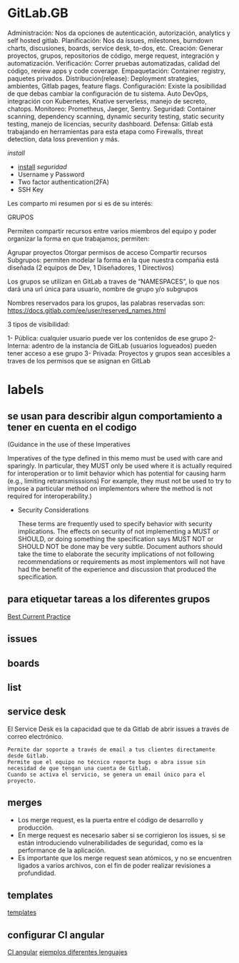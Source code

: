 # GitLab.__GB__

Administración: Nos da opciones de autenticación, autorización, analytics y self hosted gitlab.
Planificación: Nos da issues, milestones, burndown charts, discusiones, boards, service desk, to-dos, etc.
Creación: Generar proyectos, grupos, repositorios de código, merge request, integración y automatización.
Verificación: Correr pruebas automatizadas, calidad del código, review apps y code coverage.
Empaquetación: Container registry, paquetes privados.
Distribución(release): Deployment strategies, ambientes, Gitlab pages, feature flags.
Configuración: Existe la posibilidad de que debas cambiar la configuración de tu sistema. Auto DevOps, integración con Kubernetes, Knative serverless, manejo de secreto, chatops.
Monitoreo: Prometheus, Jaeger, Sentry.
Seguridad: Container scanning, dependency scanning, dynamic security testing, static security testing, manejo de licencias, security dashboard.
Defensa: Gitlab está trabajando en herramientas para esta etapa como Firewalls, threat detection, data loss prevention y más.

*install*
- <a href="https://about.gitlab.com/install/">install</a>
*seguridad*
- Username y Password
- Two factor authentication(2FA)
- SSH Key


Les comparto mi resumen por si es de su interés:

GRUPOS

Permiten compartir recursos entre varios miembros del equipo y poder organizar la forma en que trabajamos; permiten:

Agrupar proyectos
Otorgar permisos de acceso
Compartir recursos
Subgrupos: permiten modelar la forma en la que nuestra compañia está diseñada (2 equipos de Dev, 1 Diseñadores, 1 Directivos)

Los grupos se utilizan en GitLab a traves de “NAMESPACES”, lo que nos dará una url única para usuario, nombre de grupo y/o subgrupos

Nombres reservados para los grupos, las palabras reservadas son: https://docs.gitlab.com/ee/user/reserved_names.html

3 tipos de visibilidad:

1- Pública: cualquier usuario puede ver los contenidos de ese grupo
2- Interna: adentro de la instancia de GitLab (usuarios logueados) pueden tener acceso a ese grupo
3- Privada: Proyectos y grupos sean accesibles a traves de los permisos que se asignan en GitLab


#  labels
## se usan para describir algun comportamiento a tener en cuenta en el codigo
(Guidance in the use of these Imperatives

   Imperatives of the type defined in this memo must be used with care
   and sparingly.  In particular, they MUST only be used where it is
   actually required for interoperation or to limit behavior which has
   potential for causing harm (e.g., limiting retransmisssions)  For
   example, they must not be used to try to impose a particular method
   on implementors where the method is not required for
   interoperability.)
- Security Considerations

   These terms are frequently used to specify behavior with security
   implications.  The effects on security of not implementing a MUST or
   SHOULD, or doing something the specification says MUST NOT or SHOULD
   NOT be done may be very subtle. Document authors should take the time
   to elaborate the security implications of not following
   recommendations or requirements as most implementors will not have
   had the benefit of the experience and discussion that produced the
   specification.
## para etiquetar tareas a los diferentes grupos
<a href="https://www.ietf.org/rfc/rfc2119.txt">Best Current Practice</a>

## issues

## boards

## list

## service desk
El Service Desk es la capacidad que te da Gitlab de abrir issues a través de correo electrónico.

    Permite dar soporte a través de email a tus clientes directamente desde Gitlab.
    Permite que el equipo no técnico reporte bugs o abra issue sin necesidad de que tengan una cuenta de Gitlab.
    Cuando se activa el servicio, se genera un email único para el proyecto.
## merges
- Los merge request, es la puerta entre el código de desarrollo y producción.
- En merge request es necesario saber si se corrigieron los issues, si se están introduciendo vulnerabilidades de seguridad, como es la performance de la aplicación.
- Es importante que los merge request sean atómicos, y no se encuentren ligados a varios archivos, con el fin de poder realizar revisiones a profundidad.

## templates
<a href="https://platzi.com/clases/1526-gitlab/19292-profundizando-en-merge-requests/">templates</a>

## configurar CI angular
<a href="https://platzi.com/clases/1526-gitlab/19296-automatizacion-con-gitlab-cl/">CI angular</a>
<a href="https://docs.gitlab.com/ee/ci/examples/index.html">ejemplos diferentes lenguajes</a>
